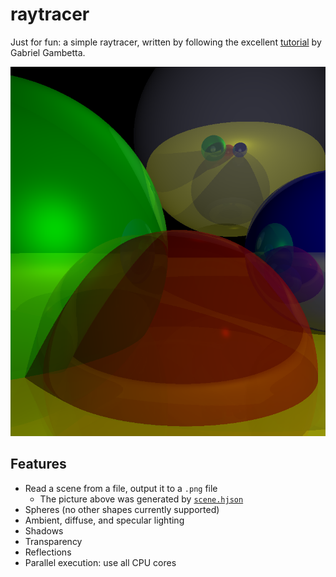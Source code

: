 # raytracer

Just for fun: a simple raytracer, written by following the excellent
[tutorial](https://www.gabrielgambetta.com/computer-graphics-from-scratch/raytracing.html)
by Gabriel Gambetta.

![](scene.png)

## Features

- Read a scene from a file, output it to a `.png` file
  - The picture above was generated by [`scene.hjson`](scene.hjson)
- Spheres (no other shapes currently supported)
- Ambient, diffuse, and specular lighting
- Shadows
- Transparency
- Reflections
- Parallel execution: use all CPU cores
